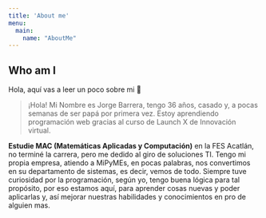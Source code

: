 ```yaml
---
title: 'About me'
menu:
  main:
    name: "AboutMe"
---
```


## Who am I

Hola, aquí vas a leer un poco sobre mi 🤩

> ¡Hola! Mi Nombre es Jorge Barrera, tengo 36 años, casado y, a pocas semanas de ser papá por primera vez. 
> Estoy aprendiendo programación web gracias al curso de Launch X de Innovación virtual.
> 

**Estudie MAC (Matemáticas Aplicadas y Computación)** en la FES Acatlán, no terminé la carrera, pero me dedido al giro de soluciones TI.
Tengo mi propia empresa, atiendo a MiPyMEs, en pocas palabras, nos convertimos en su departamento de sistemas, es decir, vemos de todo.
Siempre tuve curiosidad por la programación, según yo, tengo buena lógica para tal propósito, por eso estamos aquí, para aprender cosas nuevas
y poder aplicarlas y, así mejorar nuestras habilidades y conocimientos en pro de alguien mas.


